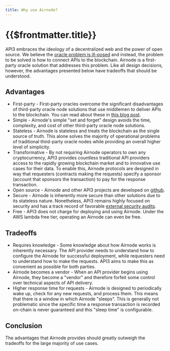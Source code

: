 ```yaml
---
title: Why use Airnode?
---
```


# {{$frontmatter.title}}

<TocHeader />
<TOC class="table-of-contents" :include-level="[2,3]" />

API3 embraces the ideology of a decentralized web and the power of open source. We believe the
[oracle problem is ill-posed](https://medium.com/api3/the-api-connectivity-problem-bd7fa0420636) and instead, the
problem to be solved is how to connect APIs to the blockchain. Airnode is a first-party oracle solution that addresses
this problem. Like all design decisions, however, the advantages presented below have tradeoffs that should be
understood.

## Advantages

- First-party - First-party oracles overcome the significant disadvantages of third-party oracle node solutions that use
  middlemen to deliver APIs to the blockchain. You can read about these in
  [this blog post](https://medium.com/api3/first-party-vs-third-party-oracles-90356e3cffe5).
- Simple - Airnode's simple "set and forget" design avoids the time, complexity, and cost of other third-party oracle
  node solutions.
- Stateless - Airnode is stateless and treats the blockchain as the single source of truth. This alone solves the
  majority of operational problems of traditional third-party oracle nodes while providing an overall higher level of
  simplicity.
- Transformative - By not requiring Airnode operators to own any cryptocurrency, API3 provides countless traditional API
  providers access to the rapidly growing blockchain market and to innovative use cases for their data. To enable this,
  Airnode protocols are designed in way that requesters (contracts making the requests) specify a sponsor (account that
  sponsors the transaction) to pay for the response transaction.
- Open source - Airnode and other API3 projects are developed on [github](https://github.com/api3dao).
- Secure - Airnode is inherently more secure than other solutions due to its stateless nature. Nonetheless, API3 remains
  highly focused on security and has a track record of favorable
  [external security audits](https://github.com/api3dao/api3-dao/tree/main/reports).
- Free - API3 does not charge for deploying and using Airnode. Under the AWS lambda free tier, operating an Airnode can
  even be free.

## Tradeoffs

- Requires knowledge - Some knowledge about how Airnode works is inherently necessary. The API provider needs to
  understand how to <CommonLink :path="'../grp-providers/guides/build-an-airnode/#configuration'">configure the Airnode</CommonLink> for
  successful deployment, while <CommonLink :path="'../concepts/requester.html'">requesters</CommonLink> need to
  understand how to make the requests. API3 aims to make this as convenient as possible for both parties.
- Airnode becomes a vendor - When an API provider begins using Airnode, they become a "vendor" and therefore forfeit
  some control over technical aspects of API delivery.
- Higher response time for requests - Airnode is designed to periodically wake up, check for any new requests, and
process them. This means that there is a window in which Airnode "sleeps". This is generally not problematic since the
specific time a response transaction is recorded on-chain is never guaranteed and this "sleep time" is configurable.
<!-- TODO: provide benchmarks -->

## Conclusion

The advantages that Airnode provides should greatly outweigh the tradeoffs for the large majority of use cases.
